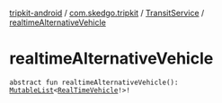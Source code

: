 [tripkit-android](../../index.md) / [com.skedgo.tripkit](../index.md) / [TransitService](index.md) / [realtimeAlternativeVehicle](./realtime-alternative-vehicle.md)

# realtimeAlternativeVehicle

`abstract fun realtimeAlternativeVehicle(): `[`MutableList`](https://kotlinlang.org/api/latest/jvm/stdlib/kotlin.collections/-mutable-list/index.html)`<`[`RealTimeVehicle`](../../skedgo.tripkit.routing/-real-time-vehicle/index.md)`!>!`